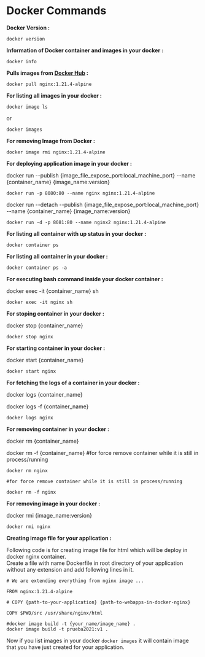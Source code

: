 # Docker Commands

__Docker Version :__  

```
docker version
```  
    
__Information of Docker container and images in your docker :__  

```
docker info
```  
    
__Pulls images from [Docker Hub](https://hub.docker.com/_/nginx) :__   

```
docker pull nginx:1.21.4-alpine
```


__For listing all images in your docker :__  

```
docker image ls
```

or

```
docker images
```

__For removing Image from Docker :__

```
docker image rmi nginx:1.21.4-alpine
```

    
__For deploying application image in your docker :__  

docker run --publish {image_file_expose_port:local_machine_port} --name {container_name} {image_name:version}

```
docker run -p 8080:80 --name nginx nginx:1.21.4-alpine
```

docker run --detach --publish {image_file_expose_port:local_machine_port} --name {container_name} {image_name:version}

```
docker run -d -p 8081:80 --name nginx2 nginx:1.21.4-alpine
``` 

__For listing all container with up status in your docker :__  

```
docker container ps
```

__For listing all container in your docker :__  

```
docker container ps -a
```

__For executing bash command inside your docker container :__  

docker exec -it {container_name} sh  

```
docker exec -it nginx sh
```


__For stoping container in your docker :__  

docker stop {container_name}

```
docker stop nginx 
``` 


__For starting container in your docker :__ 

docker start {container_name}

```
docker start nginx 
``` 

__For fetching the logs of a container in your docker :__ 

docker logs {container_name}

docker logs -f {container_name}

```
docker logs nginx 
``` 


__For removing container in your docker :__  

docker rm {container_name}

docker rm -f {container_name} #for force remove container while it is still in process/running  

```
docker rm nginx

#for force remove container while it is still in process/running  

docker rm -f nginx 
``` 

__For removing image in your docker :__  

docker rmi {image_name:version}

```
docker rmi nginx

``` 
    

__Creating image file for your application :__  

Following code is for creating image file for html which will be deploy in docker nginx container.  
Create a file with name Dockerfile in root directory of your application without any extension and add following lines in it.  

``` 
# We are extending everything from nginx image ...

FROM nginx:1.21.4-alpine

# COPY {path-to-your-application} {path-to-webapps-in-docker-nginx}  

COPY $PWD/src /usr/share/nginx/html
``` 

```
#docker image build -t {your_name/image_name} .  
docker image build -t prueba2021:v1 .  
```

Now if you list images in your docker `docker images` it will contain image that you have just created for your application.  


